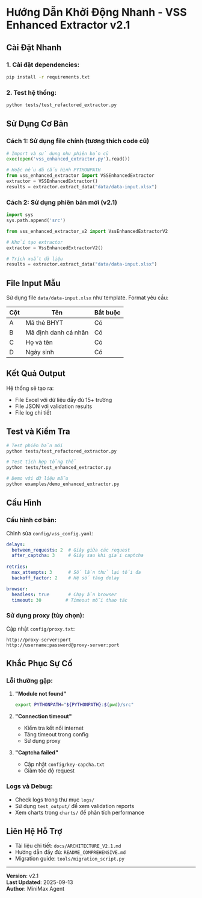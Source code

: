 # Hướng Dẫn Khởi Động Nhanh - VSS Enhanced Extractor v2.1

## Cài Đặt Nhanh

### 1. Cài đặt dependencies:
```bash
pip install -r requirements.txt
```

### 2. Test hệ thống:
```bash
python tests/test_refactored_extractor.py
```

## Sử Dụng Cơ Bản

### Cách 1: Sử dụng file chính (tương thích code cũ)
```python
# Import và sử dụng như phiên bản cũ
exec(open('vss_enhanced_extractor.py').read())

# Hoặc nếu đã cấu hình PYTHONPATH
from vss_enhanced_extractor import VSSEnhancedExtractor
extractor = VSSEnhancedExtractor()
results = extractor.extract_data("data/data-input.xlsx")
```

### Cách 2: Sử dụng phiên bản mới (v2.1)
```python
import sys
sys.path.append('src')

from vss_enhanced_extractor_v2 import VssEnhancedExtractorV2

# Khởi tạo extractor
extractor = VssEnhancedExtractorV2()

# Trích xuất dữ liệu
results = extractor.extract_data("data/data-input.xlsx")
```

## File Input Mẫu

Sử dụng file `data/data-input.xlsx` như template. Format yêu cầu:

| Cột | Tên | Bắt buộc |
|-----|-----|----------|
| A | Mã thẻ BHYT | Có |
| B | Mã định danh cá nhân | Có |
| C | Họ và tên | Có |
| D | Ngày sinh | Có |

## Kết Quả Output

Hệ thống sẽ tạo ra:
- File Excel với dữ liệu đầy đủ 15+ trường
- File JSON với validation results
- File log chi tiết

## Test và Kiểm Tra

```bash
# Test phiên bản mới
python tests/test_refactored_extractor.py

# Test tích hợp tổng thể
python tests/test_enhanced_extractor.py

# Demo với dữ liệu mẫu
python examples/demo_enhanced_extractor.py
```

## Cấu Hình

### Cấu hình cơ bản:
Chỉnh sửa `config/vss_config.yaml`:

```yaml
delays:
  between_requests: 2  # Giây giữa các request
  after_captcha: 3     # Giây sau khi giải captcha
  
retries:
  max_attempts: 3      # Số lần thử lại tối đa
  backoff_factor: 2    # Hệ số tăng delay

browser:
  headless: true       # Chạy ẩn browser
  timeout: 30         # Timeout mỗi thao tác
```

### Sử dụng proxy (tùy chọn):
Cập nhật `config/proxy.txt`:
```
http://proxy-server:port
http://username:password@proxy-server:port
```

## Khắc Phục Sự Cố

### Lỗi thường gặp:

1. **"Module not found"**
   ```bash
   export PYTHONPATH="${PYTHONPATH}:$(pwd)/src"
   ```

2. **"Connection timeout"**
   - Kiểm tra kết nối internet
   - Tăng timeout trong config
   - Sử dụng proxy

3. **"Captcha failed"**
   - Cập nhật `config/key-capcha.txt`
   - Giảm tốc độ request

### Logs và Debug:
- Check logs trong thư mục `logs/`
- Sử dụng `test_output/` để xem validation reports
- Xem charts trong `charts/` để phân tích performance

## Liên Hệ Hỗ Trợ

- Tài liệu chi tiết: `docs/ARCHITECTURE_V2.1.md`
- Hướng dẫn đầy đủ: `README_COMPREHENSIVE.md`
- Migration guide: `tools/migration_script.py`

---
**Version**: v2.1  
**Last Updated**: 2025-09-13  
**Author**: MiniMax Agent